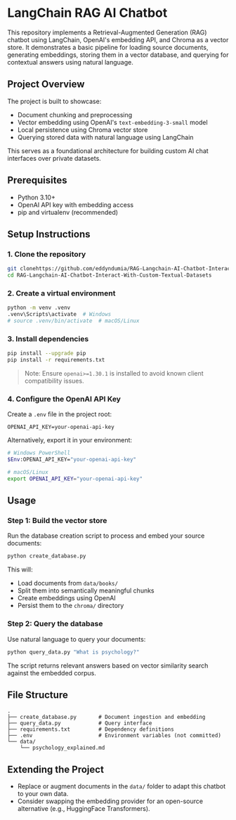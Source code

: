 # LangChain RAG AI Chatbot

This repository implements a Retrieval-Augmented Generation (RAG) chatbot using LangChain, OpenAI's embedding API, and Chroma as a vector store. It demonstrates a basic pipeline for loading source documents, generating embeddings, storing them in a vector database, and querying for contextual answers using natural language.

## Project Overview

The project is built to showcase:

- Document chunking and preprocessing
- Vector embedding using OpenAI's `text-embedding-3-small` model
- Local persistence using Chroma vector store
- Querying stored data with natural language using LangChain

This serves as a foundational architecture for building custom AI chat interfaces over private datasets.

## Prerequisites

- Python 3.10+
- OpenAI API key with embedding access
- pip and virtualenv (recommended)

## Setup Instructions

### 1. Clone the repository

```bash
git clonehttps://github.com/eddyndumia/RAG-Langchain-AI-Chatbot-Interact-With-Custom-Textual-Datasets.git
cd RAG-Langchain-AI-Chatbot-Interact-With-Custom-Textual-Datasets
```

### 2. Create a virtual environment

```bash
python -m venv .venv
.venv\Scripts\activate  # Windows
# source .venv/bin/activate  # macOS/Linux
```

### 3. Install dependencies

```bash
pip install --upgrade pip
pip install -r requirements.txt 
```

> Note: Ensure `openai>=1.30.1` is installed to avoid known client compatibility issues.

### 4. Configure the OpenAI API Key

Create a `.env` file in the project root:

```
OPENAI_API_KEY=your-openai-api-key
```

Alternatively, export it in your environment:

```bash
# Windows PowerShell
$Env:OPENAI_API_KEY="your-openai-api-key"

# macOS/Linux
export OPENAI_API_KEY="your-openai-api-key"
```

## Usage

### Step 1: Build the vector store

Run the database creation script to process and embed your source documents:

```bash
python create_database.py
```

This will:

- Load documents from `data/books/`
- Split them into semantically meaningful chunks
- Create embeddings using OpenAI
- Persist them to the `chroma/` directory

### Step 2: Query the database

Use natural language to query your documents:

```bash
python query_data.py "What is psychology?"
```

The script returns relevant answers based on vector similarity search against the embedded corpus.

## File Structure

```
.
├── create_database.py       # Document ingestion and embedding
├── query_data.py            # Query interface
├── requirements.txt         # Dependency definitions
├── .env                     # Environment variables (not committed)
└── data/
    └── psychology_explained.md
```

## Extending the Project

- Replace or augment documents in the `data/` folder to adapt this chatbot to your own data.
- Consider swapping the embedding provider for an open-source alternative (e.g., HuggingFace Transformers).
